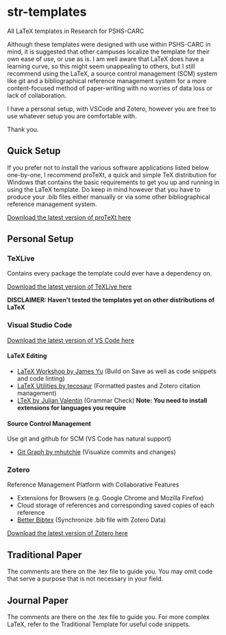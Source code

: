 # str-templates
All LaTeX templates in Research for PSHS-CARC

Although these templates were designed with use within PSHS-CARC in mind, it is suggested that other campuses localize the template for their own ease of use, or use as is. I am well aware that LaTeX does have a learning curve, so this might seem unappealing to others, but I still recommend using the LaTeX, a source control management (SCM) system like git and a bibliographical reference management system for a more content-focused method of paper-writing with no worries of data loss or lack of collaboration.

I have a personal setup, with VSCode and Zotero, however you are free to use whatever setup you are comfortable with.

Thank you.

## Quick Setup
If you prefer not to install the various software applications listed below one-by-one, I recommend proTeXt, a quick and simple TeX distribution for Windows that contains the basic requirements to get you up and running in using the LaTeX template. Do keep in mind however that you have to produce your .bib files either manually or via some other bibliographical reference management system.

[Download the latest version of proTeXt here](https://www.tug.org/protext/)

## Personal Setup
### TeXLive
Contains every package the template could ever have a dependency on. 

[Download the latest version of TeXLive here](https://www.tug.org/texlive/)

**DISCLAIMER: Haven't tested the templates yet on other distributions of LaTeX**

### Visual Studio Code
[Download the latest version of VS Code here](https://code.visualstudio.com/)
#### LaTeX Editing
 - [LaTeX Workshop by James Yu](https://marketplace.visualstudio.com/items?itemName=James-Yu.latex-workshop) (Build on Save as well as code snippets and code linting)
 - [LaTeX Utilities by tecosaur](https://marketplace.visualstudio.com/items?itemName=tecosaur.latex-utilities) (Formatted pastes and Zotero citation management)
 - [LTeX by Julian Valentin](https://marketplace.visualstudio.com/items?itemName=valentjn.vscode-ltex) (Grammar Check) **Note: You need to install extensions for languages you require**
#### Source Control Management
Use git and github for SCM (VS Code has natural support)
 - [Git Graph by mhutchie](https://marketplace.visualstudio.com/items?itemName=mhutchie.git-graph) (Visualize commits and changes)

### Zotero
Reference Management Platform with Collaborative Features
 - Extensions for Browsers (e.g. Google Chrome and Mozilla Firefox)
 - Cloud storage of references and corresponding saved copies of each reference
 - [Better Bibtex](https://retorque.re/zotero-better-bibtex/) (Synchronize .bib file with Zotero Data)
 
 [Download the latest version of Zotero here](https://www.zotero.org/)

## Traditional Paper
The comments are there on the .tex file to guide you. You may omit code that serve a purpose that is not necessary in your field.

## Journal Paper
The comments are there on the .tex file to guide you. For more complex LaTeX, refer to the Traditional Template for useful code snippets.
